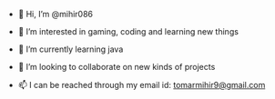 - 👋 Hi, I’m @mihir086

- 👀 I’m interested in gaming, coding and learning new things

- 🌱 I’m currently learning java

- 💞️ I’m looking to collaborate on new kinds of projects

- 📫 I can be reached through my email id: tomarmihir9@gmail.com
